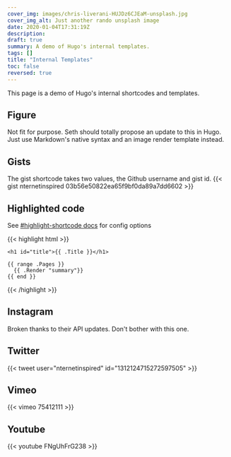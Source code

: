 ```yaml
---
cover_img: images/chris-liverani-HUJDz6CJEaM-unsplash.jpg
cover_img_alt: Just another rando unsplash image
date: 2020-01-04T17:31:19Z
description:
draft: true
summary: A demo of Hugo's internal templates.
tags: []
title: "Internal Templates"
toc: false
reversed: true
---
```


This page is a demo of Hugo's internal shortcodes and templates.

## Figure
Not fit for purpose. Seth should totally propose an update to this in Hugo. Just use Markdown's native syntax and an image render template instead.

## Gists
The gist shortcode takes two values, the Github username and gist id.
{{< gist nternetinspired 03b56e50822ea65f9bf0da89a7dd6602 >}}

## Highlighted code
See [#highlight-shortcode docs](https://gohugo.io/content-management/syntax-highlighting/#highlight-shortcode) for config options

{{< highlight html >}}
<section id="main">

    <h1 id="title">{{ .Title }}</h1>

    {{ range .Pages }}
      {{ .Render "summary"}}
    {{ end }}

</section>
{{< /highlight >}}

## Instagram
Broken thanks to their API updates. Don't bother with this one.

## Twitter
{{< tweet user="nternetinspired" id="1312124715272597505" >}}

## Vimeo
{{< vimeo 75412111 >}}

## Youtube
{{< youtube FNgUhFrG238 >}}
